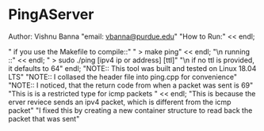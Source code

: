 # PingAServer
 Author: Vishnu Banna
"email:  vbanna@purdue.edu" 
"How to Run:" << endl;

" if you use the Makefile to compile::" 
" > make ping" << endl;
"\n running ::" << endl;
" > sudo ./ping [ipv4 ip or address] [ttl]" 
"\n if no ttl is provided, it defaults to 64" 
endl;
"NOTE:: This tool was built and tested on Linux 18.04 LTS"
"NOTE:: I collased the header file into ping.cpp for convenience"
"NOTE:: I noticed, that the return code from when a packet was sent is 69" 
  "This is is a restricted type for icmp packets " << endl;
  "This is because the erver reviece sends an ipv4 packet, which is different from the icmp packet" 
  "I fixed this by creating a new container structure to read back the packet that was sent" 
